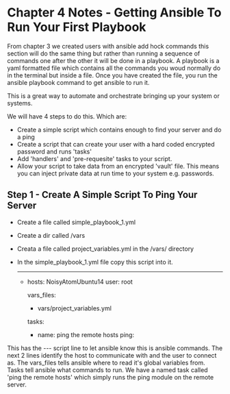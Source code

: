 # Chapter 4 Notes - Getting Ansible To Run Your First Playbook

From chapter 3 we created users with ansible add hock commands this section will do the same thing but rather than running a
sequence of commands one after the other it will be done in a playbook. A playbook is a yaml formatted file which contains all the
commands you woud normally do in the terminal but inside a file. Once you have created the file, you run the ansible playbook command
to get ansible to run it.

This is a great way to automate and orchestrate bringing up your system or systems.

We will have 4 steps to do this. Which are:

* Create a simple script which contains enough to find your server and do a ping
* Create a script that can create your user with a hard coded encrypted password and runs 'tasks'
* Add 'handlers' and 'pre-requesite' tasks to your script.
* Allow your script to take data from an encrypted 'vault' file. This means you can inject private data at run time to your system e.g. passwords.



## Step 1 - Create A Simple Script To Ping Your Server

* Create a file called simple_playbook_1.yml
* Create a dir called /vars
* Creata a file called project_variables.yml in the /vars/ directory
* In the simple_playbook_1.yml file copy this script into it.

	---
	- hosts: NoisyAtomUbuntu14
	  user: root

	  vars_files:
	  - vars/project_variables.yml

	  tasks:
	  - name: ping the remote hosts
		ping:

This has the --- script line to let ansible know this is ansible commands. The next 2 lines identify the host to communicate with and
the user to connect as.
The vars_files tells ansible where to read it's global variables from.
Tasks tell ansible what commands to run. We have a named task called 'ping the remote hosts' which simply runs the ping module on the
remote server.


